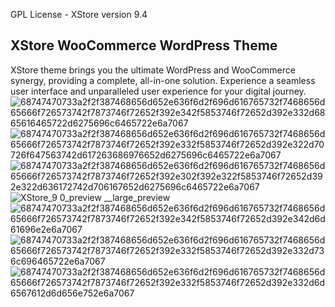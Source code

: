 GPL License - XStore version 9.4

XStore WooCommerce WordPress Theme
------------------------------------------
XStore theme brings you the ultimate WordPress and WooCommerce synergy, providing a complete, all-in-one solution. Experience a seamless user interface and unparalleled user experience for your digital journey.
![68747470733a2f2f387468656d652e636f6d2f696d616765732f7468656d65666f726573742f7873746f72652f392e342f5853746f72652d392e332d6865616465722d6275696c6465722e6a7067](https://github.com/user-attachments/assets/2c3e7eca-239b-4b1d-9fcb-0df423e2f833)
![68747470733a2f2f387468656d652e636f6d2f696d616765732f7468656d65666f726573742f7873746f72652f392e332f5853746f72652d392e322d70726f647563742d617263686976652d6275696c6465722e6a7067](https://github.com/user-attachments/assets/260dd23f-c497-488c-b390-a5fcfe99b934)
![68747470733a2f2f387468656d652e636f6d2f696d616765732f7468656d65666f726573742f7873746f72652f392e302f392e322f5853746f72652d392e322d636172742d706167652d6275696c6465722e6a7067](https://github.com/user-attachments/assets/0420bedd-c461-43a9-8b32-2733f47482ac)
![XStore_9 0_preview __large_preview](https://github.com/user-attachments/assets/859e484a-02b7-4d50-a8f4-e46fb0af4057)
![68747470733a2f2f387468656d652e636f6d2f696d616765732f7468656d65666f726573742f7873746f72652f392e342f5853746f72652d392e342d6d61696e2e6a7067](https://github.com/user-attachments/assets/ab9da355-15d8-47c6-a97e-f70bea73f9f4)
![68747470733a2f2f387468656d652e636f6d2f696d616765732f7468656d65666f726573742f7873746f72652f392e332f5853746f72652d392e332d736c696465722e6a7067](https://github.com/user-attachments/assets/48a0b162-dc36-4747-8dff-9973f61f4af2)
![68747470733a2f2f387468656d652e636f6d2f696d616765732f7468656d65666f726573742f7873746f72652f392e332f5853746f72652d392e332d6d6567612d6d656e752e6a7067](https://github.com/user-attachments/assets/e1f2e05a-0ce4-422d-a87b-12e592e5837c)
